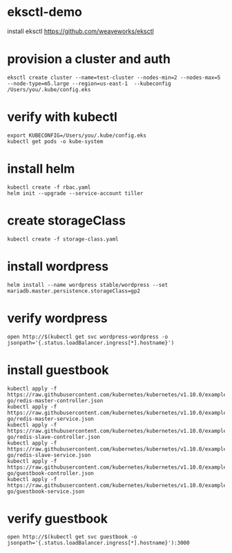 # eksctl-demo
install eksctl https://github.com/weaveworks/eksctl

# provision a cluster and auth
```
eksctl create cluster --name=test-cluster --nodes-min=2 --nodes-max=5 --node-type=m5.large --region=us-east-1  --kubeconfig /Users/you/.kube/config.eks
```

# verify with kubectl
```
export KUBECONFIG=/Users/you/.kube/config.eks
kubectl get pods -o kube-system 
```

# install helm
```
kubectl create -f rbac.yaml
helm init --upgrade --service-account tiller
```

# create storageClass
```
kubectl create -f storage-class.yaml
```

# install wordpress
```
helm install --name wordpress stable/wordpress --set mariadb.master.persistence.storageClass=gp2
```

# verify wordpress 
```
open http://$(kubectl get svc wordpress-wordpress -o jsonpath='{.status.loadBalancer.ingress[*].hostname}')
```

# install guestbook
```
kubectl apply -f https://raw.githubusercontent.com/kubernetes/kubernetes/v1.10.0/examples/guestbook-go/redis-master-controller.json
kubectl apply -f https://raw.githubusercontent.com/kubernetes/kubernetes/v1.10.0/examples/guestbook-go/redis-master-service.json
kubectl apply -f https://raw.githubusercontent.com/kubernetes/kubernetes/v1.10.0/examples/guestbook-go/redis-slave-controller.json
kubectl apply -f https://raw.githubusercontent.com/kubernetes/kubernetes/v1.10.0/examples/guestbook-go/redis-slave-service.json
kubectl apply -f https://raw.githubusercontent.com/kubernetes/kubernetes/v1.10.0/examples/guestbook-go/guestbook-controller.json
kubectl apply -f https://raw.githubusercontent.com/kubernetes/kubernetes/v1.10.0/examples/guestbook-go/guestbook-service.json
```

# verify guestbook
```
open http://$(kubectl get svc guestbook -o jsonpath='{.status.loadBalancer.ingress[*].hostname}'):3000
```
